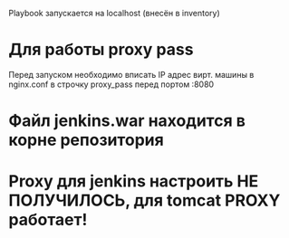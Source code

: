 Playbook запускается на localhost (внесён в inventory)
# Для работы proxy pass
Перед запуском необходимо вписать IP адрес вирт. машины в nginx.conf в строчку proxy_pass перед портом :8080
# Файл jenkins.war находится в корне репозитория


# Proxy для jenkins настроить НЕ ПОЛУЧИЛОСЬ, для tomcat PROXY работает!
